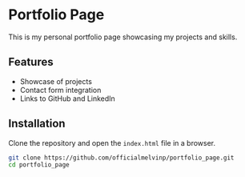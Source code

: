 # Portfolio Page

This is my personal portfolio page showcasing my projects and skills.

## Features

- Showcase of projects
- Contact form integration
- Links to GitHub and LinkedIn

## Installation

Clone the repository and open the `index.html` file in a browser.

```bash
git clone https://github.com/officialmelvinp/portfolio_page.git
cd portfolio_page
